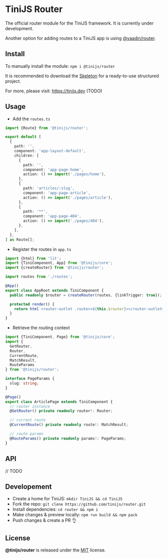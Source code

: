 # TiniJS Router 

The official router module for the TiniJS framework. It is currently under development.

Another option for adding routes to a TiniJS app is using [@vaadin/router](https://github.com/vaadin/router).

## Install

To manually install the module: `npm i @tinijs/router`

It is recommended to download the [Skeleton](https://github.com/tinijs/skeleton) for a ready-to-use structured project.

For more, please visit: <https://tinijs.dev> (TODO)

## Usage

- Add the `routes.ts`

```ts
import {Route} from '@tinijs/router';

export default [
  {
    path: '',
    component: 'app-layout-default',
    children: [
      {
        path: '',
        component: 'app-page-home',
        action: () => import('./pages/home'),
      },
      {
        path: 'articles/:slug',
        component: 'app-page-article',
        action: () => import('./pages/article'),
      },
      {
        path: '**',
        component: 'app-page-404',
        action: () => import('./pages/404'),
      },
    ],
  },
] as Route[];
```

- Register the routes in `app.ts`

```ts
import {html} from 'lit';
import {TiniComponent, App} from '@tinijs/core';
import {createRouter} from '@tinijs/router';

import routes from './routes';

@App()
export class AppRoot extends TiniComponent {
  public readonly $router = createRouter(routes, {linkTrigger: true});

  protected render() {
    return html`<router-outlet .router=${this.$router}></router-outlet>`;
  }
}
```

- Retrieve the routing context

```ts
import {TiniComponent, Page} from '@tinijs/core';
import {
  GetRouter,
  Router,
  CurrentRoute,
  MatchResult,
  RouteParams
} from '@tinijs/router';

interface PageParams {
  slug: string;
}

@Page()
export class ArticlePage extends TiniComponent {
  // router instance
  @GetRouter() private readonly router!: Router;

  // current route
  @CurrentRoute() private readonly route!: MatchResult;

  // route params
  @RouteParams() private readonly params!: PageParams;
}
```

## API

// TODO

## Developement

- Create a home for TiniJS: `mkdir TiniJS && cd TiniJS`
- Fork the repo: `git clone https://github.com/tinijs/router.git`
- Install dependencies: `cd router && npm i`
- Make changes & preview locally: `npm run build && npm pack`
- Push changes & create a PR 👌

## License

**@tinijs/router** is released under the [MIT](https://github.com/tinijs/core/blob/master/LICENSE) license.
